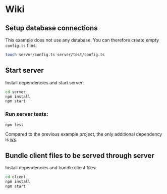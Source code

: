 # Wiki

## Setup database connections

This example does not use any database. You can therefore create empty `config.ts` files:

```sh
touch server/config.ts server/test/config.ts
```

## Start server

Install dependencies and start server:

```sh
cd server
npm install
npm start
```

### Run server tests:

```sh
npm test
```

Compared to the previous example project, the only additional dependency is
[ws](https://www.npmjs.com/package/ws).

## Bundle client files to be served through server

Install dependencies and bundle client files:

```sh
cd client
npm install
npm start
```
